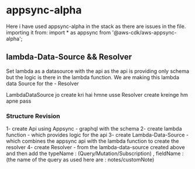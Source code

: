 # appsync-alpha

Here i have used appsync-alpha in the stack as there are issues in the file.
importing it from:
import \* as appsync from '@aws-cdk/aws-appsync-alpha';

## lambda-Data-Source && Resolver

Set lambda as a datasource with the api as the api is providing only schema but the logic is there in the lambda function.
We are making this lambda data Source for the - Resolver

LambdaDataSource jo create kri hai hmne usse Resolver create kreinge hm apne pass

### Structure Revision

1- create Api using Appsync - graphql with the schema
2- create lambda function - which provides logic for the api
3- create Lambda-Data-Source - which combines the appsync api with the lambda function to create the resolver
4- create Resolver - from the lambda-data-source created above and then add the typeName : (Query/Mutation/Subscription) , fieldName : (the name of the query as used here are : notes/customNote)
